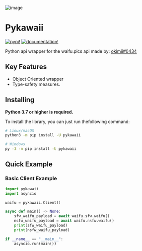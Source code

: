 ![image](https://user-images.githubusercontent.com/92546867/168926452-28c8d415-0f2f-438a-bdb6-38e182db5b52.png)

Pykawaii
=======
[![pypi!](https://img.shields.io/badge/Pypi-v2.7.0-yellow)](https://pypi.org/project/pykawaii/) [![documentation!](https://img.shields.io/badge/pykawaii-Docs-blue)](https://waifpy.readthedocs.io/en/latest/)

Python api wrapper for the waifu.pics api made by: [okimii#0434](https://discord.com/users/637458038915203127)

Key Features
------------

- Object Oriented wrapper
- Type-safety measures.

Installing
----------

**Python 3.7 or higher is required.**

To install the library, you can just run thefollowing command:

``` sh
# Linux/macOS
python3 -m pip install -U pykawaii

# Windows
py -3 -m pip install -U pykawaii
```

Quick Example
-------------

### Basic Client Example

``` py
import pykawaii
import asyncio

waifu = pykawaii.Client()

async def main() -> None:
    sfw_waifu_payload = await waifu.sfw.waifu()
    nsfw_waifu_payload = await waifu.nsfw.waifu()
    print(sfw_waifu_payload)
    print(nsfw_waifu_payload)

if __name__ == "__main__":
    asyncio.run(main())
```
